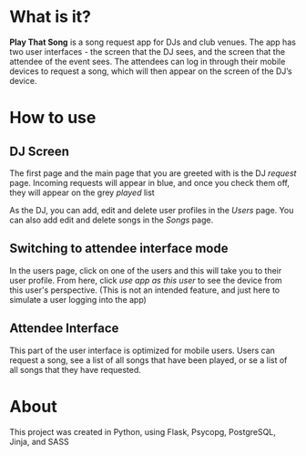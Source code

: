 # What is it?

**Play That Song** is a song request app for DJs and club venues. The app has two user interfaces - the screen that the DJ sees, and the screen that the attendee of the event sees. The attendees can log in through their mobile devices to request a song, which will then appear on the screen of the DJ’s device.

# How to use

## DJ Screen

The first page and the main page that you are greeted with is the DJ *request* page. Incoming requests will appear in blue, and once you check them off, they will appear on the grey *played* list

As the DJ, you can add, edit and delete user profiles in the *Users* page. You can also add edit and delete songs in the *Songs* page.

## Switching to attendee interface mode

In the users page, click on one of the users and this will take you to their user profile. From here, click *use app as this user* to see the device from this user's perspective. 
(This is not an intended feature, and just here to simulate a user logging into the app)

## Attendee Interface

This part of the user interface is optimized for mobile users. Users can request a song, see a list of all songs that have been played, or se a list of all songs that they have requested.

# About

This project was created in Python, using Flask, Psycopg, PostgreSQL, Jinja, and SASS